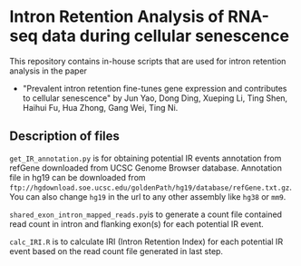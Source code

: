 # Intron Retention Analysis of RNA-seq data during cellular senescence

This repository contains in-house scripts that are used for intron retention analysis in the paper
- "Prevalent intron retention fine-tunes gene expression and contributes to cellular senescence" by Jun Yao, Dong Ding, Xueping Li, Ting Shen, Haihui Fu, Hua Zhong, Gang Wei, Ting Ni. 

## Description of files

`get_IR_annotation.py` is for obtaining potential IR events annotation from refGene downloaded from UCSC Genome Browser database. Annotation file in hg19 can be downloaded from `ftp://hgdownload.soe.ucsc.edu/goldenPath/hg19/database/refGene.txt.gz`. You can also change `hg19` in the url to any other assembly like `hg38` or `mm9`. 

`shared_exon_intron_mapped_reads.py`is to generate a count file contained read count in intron and flanking exon(s) for each potential IR event. 

`calc_IRI.R` is to calculate IRI (Intron Retention Index) for each potential IR event based on the read count file generated in last step. 
